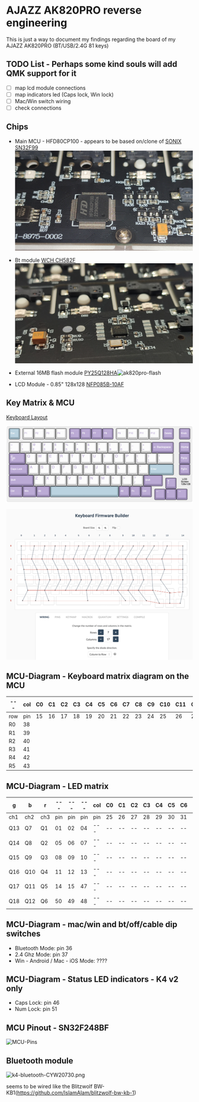 # AJAZZ AK820PRO reverse engineering

This is just a way to document my findings regarding the board of my AJAZZ AK820PRO (BT/USB/2.4G 81 keys)

## TODO List - Perhaps some kind souls will add QMK support for it
- [ ] map lcd module connections
- [ ] map indicators led (Caps lock, Win lock)
- [ ] Mac/Win switch wiring
- [ ] check connections

## Chips
* Main MCU - HFD80CP100 - appears to be based on/clone of [SONIX SN32F99](https://www.sonix.com.tw/article-jp-4797-39755)
![mcu-hfd](./img/mcu-hfd80cp100.jpg)

* Bt module [WCH CH582F](https://www.wch-ic.com/products/CH583.html?)
  ![ak820-bt](./img/ak820pro-bt.jpg)

* External 16MB flash module [PY25Q128HA](https://puyasemi.com/uploadfiles/2022/09/20220913130446446.pdf)![ak820pro-flash](./img/ak820pro-flash.jpg)

* LCD Module - 0.85" 128x128 [NFP085B-10AF](https://cdn.hackaday.io/files/1881838051221472/GC9107%20DataSheet%20V1.2.pdf)

## Key Matrix & MCU
[Keyboard Layout](http://www.keyboard-layout-editor.com/##@_name=AJAZZ%20AK820%20PRO&author=Fernando%20Birra&switchMount=cherry&plate:true%3B&@_c=%2393acb8&t=%23ffffff&a:6%3B&=Esc&_x:0.25&c=%23cccccc&t=%239989b3%3B&=F1&=F2&=F3&=F4&_x:0.25&c=%239989b3&t=%23cccccc%3B&=F5&=F6&=F7&=F8&_x:0.25&c=%23cccccc&t=%239989b3%3B&=F9&=F10&=F11&=F12&_x:0.25&c=%239989b3&t=%23cccccc%3B&=Delete&_x:0.5%3B&=Knob%3B&@_y:0.25&c=%23cccccc&t=%239989b3&a:4&fa@:4&:4%3B%3B&=~%0A%60&=!%0A1&=%2F@%0A2&=%23%0A3&=$%0A4&=%25%0A5&=%5E%0A6&=%2F&%0A7&=*%0A8&=(%0A9&=)%0A0&=%2F_%0A-&=+%0A%2F=&_c=%239989b3&t=%23cccccc&a:6&w:2%3B&=%3C-%20Backspace&_x:0.5%3B&=Home%3B&@_a:4&fa@:4&=undefined&:0&:0&:0&:0&=undefined%3B&w:1.5%3B&=%3C-%0A-%3E%0A%0A%0A%0A%0ATab&_c=%23cccccc&t=%239989b3&fa@:6%3B%3B&=Q&=W&=E&=R&=T&=Y&=U&=I&=O&=P&_fa@:4&:4%3B%3B&=%7B%0A%5B&=%7D%0A%5D&_w:1.5%3B&=%7C%0A%5C&_x:0.5&c=%239989b3&t=%23cccccc&a:6&f:3%3B&=PgUp%3B&@_f:3&w:1.75%3B&=Caps%20Lock&_c=%23cccccc&t=%239989b3&a:4&fa@:6%3B%3B&=A&=S&=D&_n:true%3B&=F&=G&=H&_n:true%3B&=J&=K&=L&_fa@:4&:4%3B%3B&=%2F:%0A%2F%3B&=%22%0A'&_c=%2393acb8&t=%23cccccc&a:6&f:3&w:2.25%3B&=Enter&_x:0.5&c=%239989b3&f:3%3B&=PgDn%3B&@_f:3&w:2.25%3B&=Shift&_c=%23cccccc&t=%239989b3&a:4&fa@:6%3B%3B&=Z&=X&=C&=V&=B&=N&=M&_fa@:4&:4%3B%3B&=%3C%0A,&=%3E%0A.&=%3F%0A%2F%2F&_c=%239989b3&t=%23cccccc&a:6&f:3&w:1.75%3B&=Shift%3B&@_y:-0.8499999999999996&x:15.5&c=%23cccccc&t=%23000000&a:5&f:3&d:true%3B&=LCD%0A128x128%0A%0A%0A%0A%0AScreen%3B&@_y:-0.9000000000000004&x:14.25&c=%239989b3&t=%23cccccc&a:4&fa@:9%3B%3B&=↑%3B&@_y:-0.25&a:6&f:3&w:1.25%3B&=Ctrl&_f:3&w:1.25%3B&=Win&_f:3&w:1.25%3B&=Alt&_c=%2393acb8&a:7&w:6.25%3B&=&_c=%239989b3&a:6&f:3%3B&=Alt&_f:3%3B&=Fn&_f:3%3B&=Ctrl%3B&@_y:-0.75&x:13.25&a:4&f:3%3B&=←&_f:3%3B&=↓&_f:3%3B&=→)

![Keyboard-layout](./img/ak820pro-layout.png)

![Key-Matrix](./img/ak820pro-wiring.png)

## MCU-Diagram - Keyboard matrix diagram on the MCU

| --- | col | C0 | C1 | C2 | C3 | C4 | C5 | C6 | C7 | C8 | C9 | C10 | C11 | C12 | C13 | C14 |
| --- | --- | -- | -- | -- | -- | -- | -- | -- | -- | -- | -- | --- | --- | --- | --- | --- |
| row | pin | 15 | 16 | 17 | 18 | 19 | 20 | 21 | 22 | 23 | 24 | 25  | 26  | 29  | 30  | 27  |
| R0  | 38  |    |    |    |    |    |    |    |    |    |    |     |     |     |     |     |
| R1  | 39  |    |    |    |    |    |    |    |    |    |    |     |     |     |     |     |
| R2  | 40  |    |    |    |    |    |    |    |    |    |    |     |     |     |     |     |
| R3  | 41  |    |    |    |    |    |    |    |    |    |    |     |     |     |     |     |
| R4  | 42  |    |    |    |    |    |    |    |    |    |    |     |     |     |     |     |
| R5  | 43  |    |    |    |    |    |    |    |    |    |    |     |     |     |     |     |

## MCU-Diagram - LED matrix

|   g  |   b  |   r  |  --- |  --- |  --- | col | C0 | C1 | C2 | C3 | C4 | C5 | C6 | C7 | C8 | C9 | C10 | C11 | C12 | C13 | C14 | C15 | C16 | C17 | C18 |
|  --- |  --- |  --- |  --- |  --- |  --- | --- | -- | -- | -- | -- | -- | -- | -- | -- | -- | -- | --  | --  | --  | --  | --  | --  | --  | --  | --  |
|  ch1 |  ch2 |  ch3 |  pin |  pin |  pin | pin | 25 | 26 | 27 | 28 | 29 | 30 | 31 | 32 | 34 | 35 | 36  | 37  | 38  | 39  | 40  | 41  | 42  | 43  | 44  |
|  Q13 |  Q7  |  Q1  |  01  |  02  |  04  | --- | -- | -- | -- | -- | -- | -- | -- | -- | -- | -- | --- | --- | --- | --- | --- | --- | --- | --- | --- |
|  Q14 |  Q8  |  Q2  |  05  |  06  |  07  | --- | -- | -- | -- | -- | -- | -- | -- | -- | -- | -- | --- | --- | --- | --- | --- | --- | --- | --- | --- |
|  Q15 |  Q9  |  Q3  |  08  |  09  |  10  | --- | -- | -- | -- | -- | -- | -- | -- | -- | -- | -- | --- | --- | --- | --- | --- | --- | --- | --- | --- |
|  Q16 |  Q10 |  Q4  |  11  |  12  |  13  | --- | -- | -- | -- | -- | -- | -- | -- | -- | -- | -- | --- | --- | --- | --- | --- | --- | --- | --- | --- |
|  Q17 |  Q11 |  Q5  |  14  |  15  |  47  | --- | -- | -- | -- | -- | -- | -- | -- | -- | -- | -- | --- | --- | --- | --- | --- | --- | --- | --- | --- |
|  Q18 |  Q12 |  Q6  |  50  |  49  |  48  | --- | -- | -- | -- | -- | -- | -- | -- | -- | -- | -- | --- | --- | --- | --- | --- | --- | --- | --- | --- |

## MCU-Diagram - mac/win and bt/off/cable dip switches

- Bluetooth Mode: pin 36
- 2.4 Ghz Mode: pin 37
- Win - Android / Mac - iOS Mode: ????

## MCU-Diagram - Status LED indicators - K4 v2 only
- Caps Lock: pin 46
- Num Lock: pin 51

## MCU Pinout - SN32F248BF
![MCU-Pins](./img/MCU_SN32F248BF.png)

## Bluetooth module
![k4-bluetooth-CYW20730.png](./img/K4-bt-CYW20730.png)

seems to be wired like the Blitzwolf BW-KB1(https://github.com/IslamAlam/blitzwolf-bw-kb-1)
